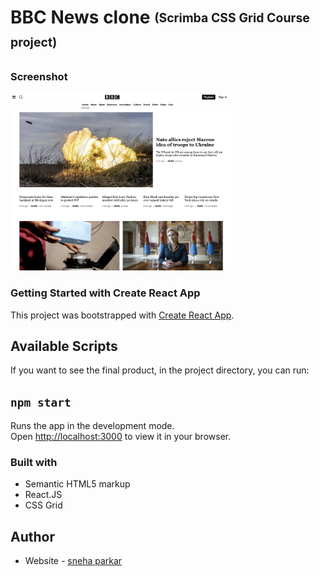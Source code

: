# BBC News clone <sub><sup>(Scrimba CSS Grid Course project)</sup></sub>



### Screenshot
<img src="src/images/project-thumbnail.png" width="70%"/>

### Getting Started with Create React App

This project was bootstrapped with [Create React App](https://github.com/facebook/create-react-app).

## Available Scripts

If you want to see the final product, in the project directory, you can run:

## `npm start`

Runs the app in the development mode.\
Open [http://localhost:3000](http://localhost:3000) to view it in your browser.

### Built with

- Semantic HTML5 markup
- React.JS
- CSS Grid

## Author

- Website - [sneha parkar](https://snehaparkar.in)
